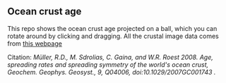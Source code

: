 ## Ocean crust age

This repo shows the ocean crust age projected on a ball, which you can rotate around by clicking and dragging.
All the crustal image data comes from [this webpage](https://www.ngdc.noaa.gov/mgg/image/crustalimages.html)

Citation:
*Müller, R.D., M. Sdrolias, C. Gaina, and W.R. Roest 2008. Age, spreading rates and spreading symmetry of the world's ocean crust, Geochem. Geophys. Geosyst., 9, Q04006, doi:10.1029/2007GC001743 .*